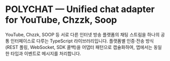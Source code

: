 # POLYCHAT — Unified chat adapter for YouTube, Chzzk, Soop

YouTube, Chzzk, SOOP 등 서로 다른 인터넷 방송 플랫폼의 채팅 스트림을 하나의 공통 인터페이스로 다루는 TypeScript 라이브러리입니다.
플랫폼별 인증·전송 방식(REST 폴링, WebSocket, SDK 콜백)을 어댑터 패턴으로 캡슐화하여, 앱에서는 동일한 타입과 이벤트로 메시지를 처리합니다.
